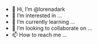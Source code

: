- 👋 Hi, I’m @lorenadark
- 👀 I’m interested in ...
- 🌱 I’m currently learning ...
- 💞️ I’m looking to collaborate on ...
- 📫 How to reach me ...

<!---
lorenadark/lorenadark is a ✨ special ✨ repository because its `README.md` (this file) appears on your GitHub profile.
You can click the Preview link to take a look at your changes.
--->
